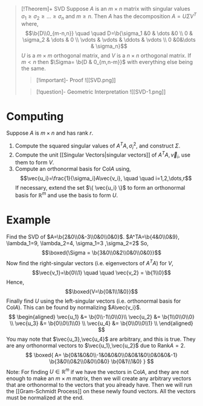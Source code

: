 >[!Theorem]+ SVD
>Suppose $A$ is an $m \times n$ matrix with singular values $\sigma_1 \ge \sigma_2 \ge \dots \ge \sigma_n$ and $m \ge n$. Then $A$ has the decomposition $A=U\Sigma V^T$ where,
>$$\b{D\\0_{m-n,n}} \quad \quad D=\b{\sigma_1 &0 & \dots &0 \\ 0 & \sigma_2 & \dots & 0 \\ \vdots & \vdots & \ddots & \vdots \\ 0 &0&\dots & \sigma_n}$$
>$U$ is a $m \times m$ orthogonal matrix, and $V$ is a $n \times n$ orthogonal matrix.
>If $m < n$ then $\Sigma= \b{D & 0_{m,n-m}}$ with everything else being the same.
>>[!important]- Proof
>>![[SVD.png]]
>
>>[!question]- Geometric Interpretation
>>![[SVD-1.png]]
$\newcommand\b[1]{\begin{bmatrix}#1\end{bmatrix}}$ 
# Computing 
Suppose $A$ is $m \times n$ and has rank $r$.
1. Compute the squared singular values of $A^TA,\sigma_i^2$, and construct $\Sigma$.
2. Compute the unit [[Singular Vectors|singular vectors]] of $A^TA, \vec{v}_i$, use them to form $V$.
3. Compute an orthonormal basis for $\text{Col}A$ using,
$$\vec{u_i}=\frac{1}{\sigma_i}A\vec{v_i}, \quad \quad i=1,2,\dots,r$$
If necessary, extend the set $\{ \vec{u_i} \}$ to form an orthonormal basis for $\mathbb{R}^m$ and use the basis to form $U$.

# Example
Find the SVD of $A=\b{2&0\\0&-3\\0&0\\0&0}$.
$A^TA=\b{4&0\\0&9}, \lambda_1=9, \lambda_2=4, \sigma_1=3 ,\sigma_2=2$
So, $$\boxed{\Sigma = \b{3&0\\0&2\\0&0\\0&0}}$$
Now find the right-singular vectors (i.e. eigenvectors of $A^TA$) for $V$,
$$\vec{v_1}=\b{0\\1} \quad \quad \vec{v_2} = \b{1\\0}$$
Hence, $$\boxed{V=\b{0&1\\1&0}}$$
Finally find $U$ using the left-singular vectors (i.e. orthonormal basis for $\text{Col}A$). This can be found by normalizing $A\vec{v_i}$.
$$
\begin{aligned}
\vec{u_1} &= \b{0\\-1\\0\\0}\\
\vec{u_2} &= \b{1\\0\\0\\0} \\
\vec{u_3} &= \b{0\\0\\1\\0} \\
\vec{u_4} &= \b{0\\0\\0\\1} \\
\end{aligned}
$$
You may note that $\vec{u_3},\vec{u_4}$ are arbitrary, and this is true. They are any orthonormal vectors to $\vec{u_1},\vec{u_2}$ due to $\text{Rank}A=2$.
$$
\boxed{
A=
\b{0&1&0&0\\-1&0&0&0\\0&0&1&0\\0&0&0&-1}
\b{3&0\\0&2\\0&0\\0&0}
\b{0&1\\1&0}
}
$$
Note: For finding $U \in \mathbb{R}^m$ if we have the vectors in $\text{Col} A$, and they are not enough to make an $m \times m$ matrix, then we will create any arbitrary vectors that are orthonormal to the vectors that you already have. Then we will run the [[Gram-Schmidt Process]] on these newly found vectors. All the vectors must be normalized at the end.
